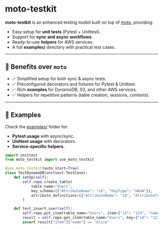 # moto-testkit

**moto-testkit** is an enhanced testing toolkit built on top of [moto](https://github.com/getmoto/moto), providing:
- Easy setup for **unit tests** (Pytest + Unittest).
- Support for **sync and async workflows**.
- Ready-to-use **helpers** for AWS services.
- A full **examples/** directory with practical test cases.

---

## 🚀 Benefits over `moto`
- ✅ Simplified setup for both sync & async tests.
- ✅ Preconfigured decorators and fixtures for Pytest & Unittest.
- ✅ Rich **examples** for DynamoDB, S3, and other AWS services.
- ✅ Helpers for repetitive patterns (table creation, sessions, contexts).

---

## 📂 Examples
Check the [examples/](examples) folder for:
- **Pytest usage** with async/sync.
- **Unittest usage** with decorators.
- **Service-specific helpers**.

```python
import unittest
from moto_testkit import use_moto_testkit

@use_moto_testkit(auto_start=True)
class TestDynamoDB(unittest.TestCase):
    def setUp(self):
        self.repo.create_table(
            table_name="Users",
            key_schema=[{"AttributeName": "id", "KeyType": "HASH"}],
            attribute_definitions=[{"AttributeName": "id", "AttributeType": "S"}]
        )

    def test_insert_user(self):
        self.repo.put_item(table_name="Users", item={"id": "123", "name": "Alice"})
        result = self.repo.get_item(table_name="Users", key={"id": "123"})
        assert result["Item"]["name"] == "Alice"

